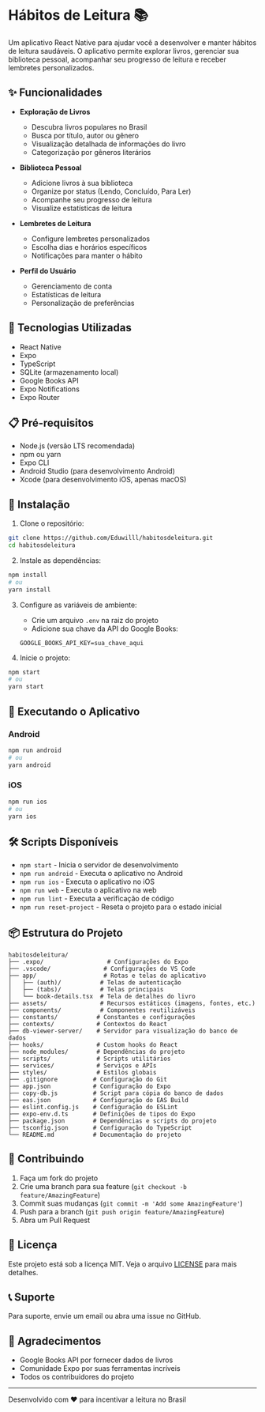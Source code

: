 # Hábitos de Leitura 📚

Um aplicativo React Native para ajudar você a desenvolver e manter hábitos de leitura saudáveis. O aplicativo permite explorar livros, gerenciar sua biblioteca pessoal, acompanhar seu progresso de leitura e receber lembretes personalizados.

## ✨ Funcionalidades

- **Exploração de Livros**
  - Descubra livros populares no Brasil
  - Busca por título, autor ou gênero
  - Visualização detalhada de informações do livro
  - Categorização por gêneros literários

- **Biblioteca Pessoal**
  - Adicione livros à sua biblioteca
  - Organize por status (Lendo, Concluído, Para Ler)
  - Acompanhe seu progresso de leitura
  - Visualize estatísticas de leitura

- **Lembretes de Leitura**
  - Configure lembretes personalizados
  - Escolha dias e horários específicos
  - Notificações para manter o hábito

- **Perfil do Usuário**
  - Gerenciamento de conta
  - Estatísticas de leitura
  - Personalização de preferências

## 🚀 Tecnologias Utilizadas

- React Native
- Expo
- TypeScript
- SQLite (armazenamento local)
- Google Books API
- Expo Notifications
- Expo Router

## 📋 Pré-requisitos

- Node.js (versão LTS recomendada)
- npm ou yarn
- Expo CLI
- Android Studio (para desenvolvimento Android)
- Xcode (para desenvolvimento iOS, apenas macOS)

## 🔧 Instalação

1. Clone o repositório:
```bash
git clone https://github.com/Eduwilll/habitosdeleitura.git
cd habitosdeleitura
```

2. Instale as dependências:
```bash
npm install
# ou
yarn install
```

3. Configure as variáveis de ambiente:
   - Crie um arquivo `.env` na raiz do projeto
   - Adicione sua chave da API do Google Books:
   ```
   GOOGLE_BOOKS_API_KEY=sua_chave_aqui
   ```

4. Inicie o projeto:
```bash
npm start
# ou
yarn start
```

## 📱 Executando o Aplicativo

### Android
```bash
npm run android
# ou
yarn android
```

### iOS
```bash
npm run ios
# ou
yarn ios
```

## 🛠️ Scripts Disponíveis

- `npm start` - Inicia o servidor de desenvolvimento
- `npm run android` - Executa o aplicativo no Android
- `npm run ios` - Executa o aplicativo no iOS
- `npm run web` - Executa o aplicativo na web
- `npm run lint` - Executa a verificação de código
- `npm run reset-project` - Reseta o projeto para o estado inicial

## 📦 Estrutura do Projeto

```
habitosdeleitura/
├── .expo/                  # Configurações do Expo
├── .vscode/               # Configurações do VS Code
├── app/                   # Rotas e telas do aplicativo
│   ├── (auth)/           # Telas de autenticação
│   ├── (tabs)/           # Telas principais
│   └── book-details.tsx  # Tela de detalhes do livro
├── assets/               # Recursos estáticos (imagens, fontes, etc.)
├── components/           # Componentes reutilizáveis
├── constants/           # Constantes e configurações
├── contexts/            # Contextos do React
├── db-viewer-server/    # Servidor para visualização do banco de dados
├── hooks/               # Custom hooks do React
├── node_modules/        # Dependências do projeto
├── scripts/             # Scripts utilitários
├── services/            # Serviços e APIs
├── styles/              # Estilos globais
├── .gitignore          # Configuração do Git
├── app.json            # Configuração do Expo
├── copy-db.js          # Script para cópia do banco de dados
├── eas.json            # Configuração do EAS Build
├── eslint.config.js    # Configuração do ESLint
├── expo-env.d.ts       # Definições de tipos do Expo
├── package.json        # Dependências e scripts do projeto
├── tsconfig.json       # Configuração do TypeScript
└── README.md           # Documentação do projeto
```

## 🤝 Contribuindo

1. Faça um fork do projeto
2. Crie uma branch para sua feature (`git checkout -b feature/AmazingFeature`)
3. Commit suas mudanças (`git commit -m 'Add some AmazingFeature'`)
4. Push para a branch (`git push origin feature/AmazingFeature`)
5. Abra um Pull Request

## 📄 Licença

Este projeto está sob a licença MIT. Veja o arquivo [LICENSE](LICENSE) para mais detalhes.

## 📞 Suporte

Para suporte, envie um email ou abra uma issue no GitHub.

## 🙏 Agradecimentos

- Google Books API por fornecer dados de livros
- Comunidade Expo por suas ferramentas incríveis
- Todos os contribuidores do projeto

---
Desenvolvido com ❤️ para incentivar a leitura no Brasil
